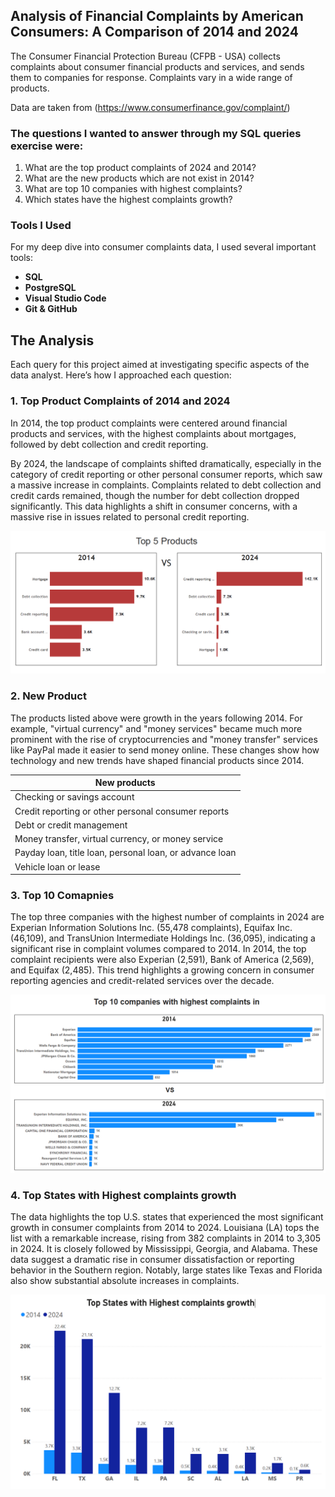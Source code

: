 ##  Analysis of Financial Complaints by American Consumers: A Comparison of 2014 and 2024

The Consumer Financial Protection Bureau (CFPB - USA) collects complaints about consumer financial products and services, and sends them to companies for response. Complaints vary in a wide range of products.

Data are taken from (https://www.consumerfinance.gov/complaint/) 

### The questions I wanted to answer through my SQL queries exercise were:
1. What are the top product complaints of 2024 and 2014?
2. What are the new products which are not exist in 2014?
3. What are top 10 companies with highest complaints?
4. Which states have the highest complaints growth?

### Tools I Used
For my deep dive into consumer complaints data, I used several important tools:

- **SQL** 
- **PostgreSQL** 
- **Visual Studio Code** 
- **Git & GitHub** 

## The Analysis
Each query for this project aimed at investigating specific aspects of the data analyst. Here’s how I approached each question:


### 1. Top Product Complaints of 2014 and 2024

In 2014, the top product complaints were centered around financial products and services, with the highest complaints about mortgages, followed by debt collection and credit reporting. 

By 2024, the landscape of complaints shifted dramatically, especially in the category of credit reporting or other personal consumer reports, which saw a massive increase in complaints. Complaints related to debt collection and credit cards remained, though the number for debt collection dropped significantly. This data highlights a shift in consumer concerns, with a massive rise in issues related to personal credit reporting.

![Top products](docs/Top_Products.PNG)


### 2. New Product

The products listed above were growth in the years following 2014. For example, "virtual currency" and "money services" became much more prominent with the rise of cryptocurrencies and "money transfer" services like PayPal made it easier to send money online. These changes show how technology and new trends have shaped financial products since 2014.

|New products|
|------------|
|Checking or savings account|
|Credit reporting or other personal consumer reports|
|Debt or credit management|
|Money transfer, virtual currency, or money service|
|Payday loan, title loan, personal loan, or advance loan|
|Vehicle loan or lease|

### 3. Top 10 Comapnies
The top three companies with the highest number of complaints in 2024 are Experian Information Solutions Inc. (55,478 complaints), Equifax Inc. (46,109), and TransUnion Intermediate Holdings Inc. (36,095), indicating a significant rise in complaint volumes compared to 2014. In 2014, the top complaint recipients were also Experian (2,591), Bank of America (2,569), and Equifax (2,485). This trend highlights a growing concern in consumer reporting agencies and credit-related services over the decade.

![Top Company](docs/Top_comapnies.PNG)


### 4. Top States with Highest complaints growth
The data highlights the top U.S. states that experienced the most significant growth in consumer complaints from 2014 to 2024. Louisiana (LA) tops the list with a remarkable increase, rising from 382 complaints in 2014 to 3,305 in 2024. It is closely followed by Mississippi, Georgia, and Alabama. These data suggest a dramatic rise in consumer dissatisfaction or reporting behavior in the Southern region. Notably, large states like Texas and Florida also show substantial absolute increases in complaints.


![Top States](docs/Top_States.png)











